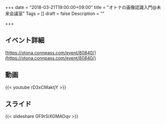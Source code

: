 +++
date = "2018-03-21T19:00:00+09:00"
title = "オトナの画像認識入門@未来会議室"
Tags = []
draft = false
Description = ""

+++

## イベント詳細

[https://otona.connpass.com/event/80840/](https://otona.connpass.com/event/80840/)

## 動画

{{< youtube rD3xCMaktjY >}}

## スライド

{{< slideshare GF9rSiXGMADqv >}}
